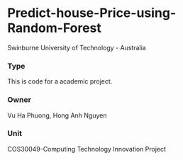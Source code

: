 # Predict-house-Price-using-Random-Forest
Swinburne University of Technology - Australia

### Type
This is code for a academic project.

### Owner
Vu Ha Phuong, Hong Anh Nguyen 

### Unit
COS30049-Computing Technology Innovation Project
